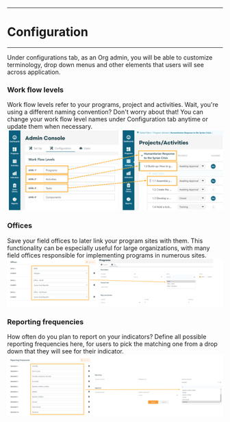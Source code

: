 ****
# Configuration
---

Under configurations tab, as an Org admin, you will be able to customize terminology, drop down menus and other elements that users will see across application. 

### Work flow levels
Work flow levels refer to your programs, project and activities. Wait, you're using a different naming convention? Don't worry about that! You can change your work flow level names under Configuration tab anytime or update them when necessary.
![](/assets/wfl_kb2.PNG)

### Offices
Save your field offices to later link your program sites with them. This functionality can be especially useful for large organizations, with many field offices responsible for implementing programs in numerous sites.
![](/assets/offices_kb2.PNG)

### Reporting frequencies
How often do you plan to report on your indicators? Define all possible reporting frequencies here, for users to pick the matching one from a drop down that they will see for their indicator.
![](/assets/rep_freq_kb.PNG)

<!-- add when bugless


### Default configurations

### Site types
-->
